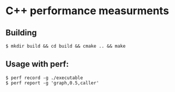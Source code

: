 # C++ performance measurments

## Building
```
$ mkdir build && cd build && cmake .. && make
```

## Usage with perf: 
```
$ perf record -g ./executable
$ perf report -g 'graph,0.5,caller'
```
